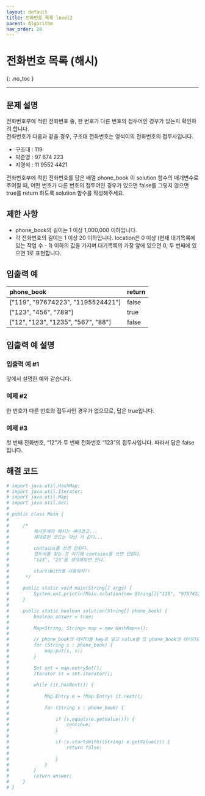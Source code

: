 ```yaml
---
layout: default
title: 전화번호 목록 level2
parent: Algorithm
nav_order: 20
---
```


# 전화번호 목록 (해시)
{: .no_toc }

---

## 문제 설명

전화번호부에 적힌 전화번호 중, 한 번호가 다른 번호의 접두어인 경우가 있는지 확인하려 합니다.  
전화번호가 다음과 같을 경우, 구조대 전화번호는 영석이의 전화번호의 접두사입니다.  

* 구조대 : 119
* 박준영 : 97 674 223
* 지영석 : 11 9552 4421

전화번호부에 적힌 전화번호를 담은 배열 phone_book 이 solution 함수의 매개변수로 주어질 때, 어떤 번호가 다른 번호의 접두어인 경우가 있으면 false를 그렇지 않으면 true를 return 하도록 solution 함수를 작성해주세요.  



## 제한 사항

* phone_book의 길이는 1 이상 1,000,000 이하입니다.
* 각 전화번호의 길이는 1 이상 20 이하입니다.                                                                     location은 0 이상 (현재 대기목록에 있는 작업 수 - 1) 이하의 값을 가지며 대기목록의 가장 앞에 있으면 0, 두 번째에 있으면 1로 표현합니다.

## 입출력 예

| phone_book                          | return     |
|:------------------------------------|:-----------|
| ["119", "97674223", "1195524421"]   | false      |
| ["123", "456", "789"]                 | true       |
| ["12", "123", "1235", "567", "88"]      | false      |

## 입출력 예 설명

### 입출력 예 #1

앞에서 설명한 예와 같습니다.

### 예제 #2

한 번호가 다른 번호의 접두사인 경우가 없으므로, 답은 true입니다.

### 예제 #3

첫 번째 전화번호, “12”가 두 번째 전화번호 “123”의 접두사입니다. 따라서 답은 false입니다.  

## 해결 코드
```yaml
# import java.util.HashMap;
# import java.util.Iterator;
# import java.util.Map;
# import java.util.Set;
# 
# public class Main {
# 
#     /*
#         해시문제라 해시는 써야겠고...
#         제대로된 코드는 아닌 거 같다...
# 
#         contains를 쓰면 안된다.
#         접두사를 찾는 것 이기에 contains를 쓰면 안된다.
#         "123", "23"을 생각해보면 된다.
# 
#         startsWith를 사용하자!!
#      */
# 
#     public static void main(String[] args) {
#         System.out.println(Main.solution(new String[]{"119", "97674223", "1195524421"}));
#     }
# 
#     public static boolean solution(String[] phone_book) {
#         boolean answer = true;
# 
#         Map<String, String> map = new HashMap<>();
# 
#         // phone_book의 데이터를 key로 넣고 value를 또 phone_book의 데이터로 default
#         for (String s : phone_book) {
#             map.put(s, s);
#         }
# 
#         Set set = map.entrySet();
#         Iterator it = set.iterator();
# 
#         while (it.hasNext()) {
# 
#             Map.Entry e = (Map.Entry) it.next();
# 
#             for (String s : phone_book) {
# 
#                 if (s.equals(e.getValue())) {
#                     continue;
#                 }
# 
#                 if (s.startsWith((String) e.getValue())) {
#                     return false;
# 
#                 }
#             }
#         }
#         return answer;
#     }
# }
```